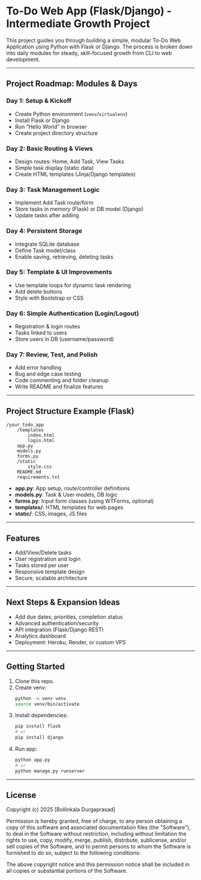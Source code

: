 # To-Do Web App (Flask/Django) - Intermediate Growth Project

This project guides you through building a simple, modular To-Do Web Application using Python with Flask or Django. The process is broken down into daily modules for steady, skill-focused growth from CLI to web development.

***

## Project Roadmap: Modules & Days

### Day 1: Setup & Kickoff
- Create Python environment (`venv`/`virtualenv`)
- Install Flask or Django
- Run “Hello World” in browser
- Create project directory structure

### Day 2: Basic Routing & Views
- Design routes: Home, Add Task, View Tasks
- Simple task display (static data)
- Create HTML templates (Jinja/Django templates)

### Day 3: Task Management Logic
- Implement Add Task route/form
- Store tasks in memory (Flask) or DB model (Django)
- Update tasks after adding

### Day 4: Persistent Storage
- Integrate SQLite database
- Define Task model/class
- Enable saving, retrieving, deleting tasks

### Day 5: Template & UI Improvements
- Use template loops for dynamic task rendering
- Add delete buttons
- Style with Bootstrap or CSS

### Day 6: Simple Authentication (Login/Logout)
- Registration & login routes
- Tasks linked to users
- Store users in DB (username/password)

### Day 7: Review, Test, and Polish
- Add error handling
- Bug and edge case testing
- Code commenting and folder cleanup
- Write README and finalize features

***

## Project Structure Example (Flask)

```text
/your_todo_app
    /templates
        index.html
        login.html
    app.py
    models.py
    forms.py
    /static
        style.css
    README.md
    requirements.txt
```

- **app.py**: App setup, route/controller definitions
- **models.py**: Task & User models, DB logic
- **forms.py**: Input form classes (using WTForms, optional)
- **templates/**: HTML templates for web pages
- **static/**: CSS, images, JS files

***

## Features

- Add/View/Delete tasks
- User registration and login
- Tasks stored per user
- Responsive template design
- Secure, scalable architecture

***

## Next Steps & Expansion Ideas

- Add due dates, priorities, completion status
- Advanced authentication/security
- API integration (Flask/Django REST)
- Analytics dashboard
- Deployment: Heroku, Render, or custom VPS

***

## Getting Started

1. Clone this repo.
2. Create venv:  
   ```bash
   python -m venv venv
   source venv/bin/activate
   ```
3. Install dependencies:  
   ```bash
   pip install flask
   # or
   pip install django
   ```
4. Run app:  
   ```bash
   python app.py
   # or
   python manage.py runserver
   ```

***

## License

Copyright (c) 2025 [Bollinkala Durgaprasad]

Permission is hereby granted, free of charge, to any person obtaining a copy
of this software and associated documentation files (the "Software"), to deal
in the Software without restriction, including without limitation the rights
to use, copy, modify, merge, publish, distribute, sublicense, and/or sell
copies of the Software, and to permit persons to whom the Software is
furnished to do so, subject to the following conditions:

The above copyright notice and this permission notice shall be included in all
copies or substantial portions of the Software.
